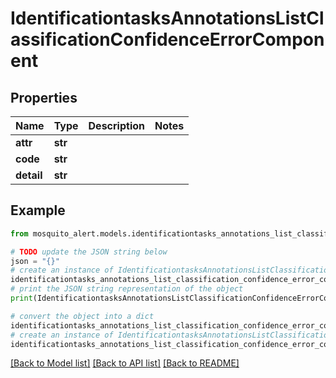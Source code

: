 # IdentificationtasksAnnotationsListClassificationConfidenceErrorComponent


## Properties

Name | Type | Description | Notes
------------ | ------------- | ------------- | -------------
**attr** | **str** |  | 
**code** | **str** |  | 
**detail** | **str** |  | 

## Example

```python
from mosquito_alert.models.identificationtasks_annotations_list_classification_confidence_error_component import IdentificationtasksAnnotationsListClassificationConfidenceErrorComponent

# TODO update the JSON string below
json = "{}"
# create an instance of IdentificationtasksAnnotationsListClassificationConfidenceErrorComponent from a JSON string
identificationtasks_annotations_list_classification_confidence_error_component_instance = IdentificationtasksAnnotationsListClassificationConfidenceErrorComponent.from_json(json)
# print the JSON string representation of the object
print(IdentificationtasksAnnotationsListClassificationConfidenceErrorComponent.to_json())

# convert the object into a dict
identificationtasks_annotations_list_classification_confidence_error_component_dict = identificationtasks_annotations_list_classification_confidence_error_component_instance.to_dict()
# create an instance of IdentificationtasksAnnotationsListClassificationConfidenceErrorComponent from a dict
identificationtasks_annotations_list_classification_confidence_error_component_from_dict = IdentificationtasksAnnotationsListClassificationConfidenceErrorComponent.from_dict(identificationtasks_annotations_list_classification_confidence_error_component_dict)
```
[[Back to Model list]](../README.md#documentation-for-models) [[Back to API list]](../README.md#documentation-for-api-endpoints) [[Back to README]](../README.md)


